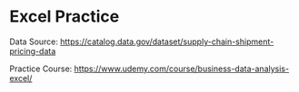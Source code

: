 # Excel Practice

Data Source: https://catalog.data.gov/dataset/supply-chain-shipment-pricing-data

Practice Course: https://www.udemy.com/course/business-data-analysis-excel/
